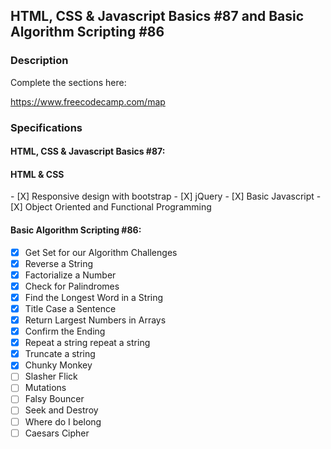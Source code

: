 <h2>HTML, CSS & Javascript Basics #87 and Basic Algorithm Scripting #86</h2>

<h3>Description</h3>

Complete the sections here: 

https://www.freecodecamp.com/map

<h3>Specifications</h3>

<h4>HTML, CSS & Javascript Basics #87:</h4>

 <h4>HTML & CSS</h4>
 - [X] Responsive design with bootstrap
 - [X] jQuery
 - [X] Basic Javascript
 - [X] Object Oriented and Functional Programming
 
 
<h4>Basic Algorithm Scripting #86:</h4>

 - [X] Get Set for our Algorithm Challenges
 - [X] Reverse a String 
 - [X] Factorialize a Number 
 - [X] Check for Palindromes 
 - [X] Find the Longest Word in a String 
 - [X] Title Case a Sentence 
 - [X] Return Largest Numbers in Arrays 
 - [X] Confirm the Ending 
 - [X] Repeat a string repeat a string 
 - [X] Truncate a string 
 - [X] Chunky Monkey 
 - [ ] Slasher Flick 
 - [ ] Mutations 
 - [ ] Falsy Bouncer 
 - [ ] Seek and Destroy 
 - [ ] Where do I belong 
 - [ ] Caesars Cipher 

